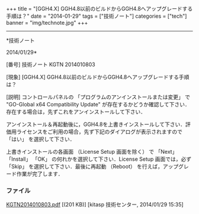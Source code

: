 ﻿+++
title = "[GGH4.X] GGH4.8以前のビルドからGGH4.8へアップグレードする手順は？"
date = "2014-01-29"
tags = ["技術ノート"]
categories = ["tech"]
banner = "img/technote.jpg"
+++

-----------------------------------------------------------------------------------------------------------------------------

*技術ノート

2014/01/29*


[番号]
技術ノート KGTN 2014010803

[現象]
[GGH4.X] GGH4.8以前のビルドからGGH4.8へアップグレードする手順は？

[説明]
コントロールパネルの 「プログラムのアンインストールまたは変更」 で
"GO-Global x64 Compatibility Update"
が存在するかどうか確認して下さい．存在する場合は，先ずこれをアンインストールして下さい．

アンインストール＆再起動後に，GGH4.8を上書きインストールして下さい．評価用ライセンスをご利用の場合，先ず下記のダイアログが表示されますので
「はい」 を選択して下さい．

上書きインストールの各画面 （License Setup 画面を除く） で 「Next」
「Install」 「OK」 の何れかを選択して下さい．License Setup
画面では，必ず 「Skip」 を選択して下さい．最後に再起動 （Reboot）
を行えば，アップグレード作業が完了します．


### ファイル

 
 


[KGTN2014010803.pdf](http://techreport.kitasp.net/attachments/download/1474/KGTN2014010803.pdf)
 [(201 KB)] [kitasp 技術センター, 2014/01/29
15:35]


 


 

